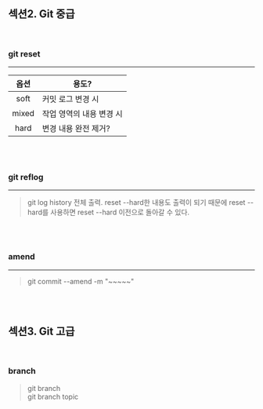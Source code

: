 ## 섹션2. Git 중급  

<br>

### git reset 

___

|옵션|용도?|
|:--:|--|
|soft|커밋 로그 변경 시|
|mixed|작업 영역의 내용 변경 시|
|hard|변경 내용 완전 제거?|

<br><br>

### git reflog  

___

> git log history 전체 출력. reset --hard한 내용도 출력이 되기 때문에 reset --hard를 사용하면 reset --hard 이전으로 돌아갈 수 있다.  

<br><br>

### amend  

___

> git commit --amend -m "~~~~~"

<br><br>

## 섹션3. Git 고급  

<br>  

### branch  

> git branch  
> git branch topic